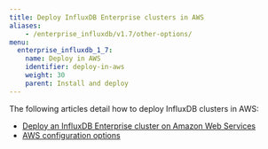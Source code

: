 ```yaml
---
title: Deploy InfluxDB Enterprise clusters in AWS
aliases:
    - /enterprise_influxdb/v1.7/other-options/
menu:
  enterprise_influxdb_1_7:
    name: Deploy in AWS
    identifier: deploy-in-aws
    weight: 30
    parent: Install and deploy
---
```

The following articles detail how to deploy InfluxDB clusters in AWS:

- [Deploy an InfluxDB Enterprise cluster on Amazon Web Services](/enterprise_influxdb/v1.7/install-and-deploy/aws/setting-up-template)
- [AWS configuration options](/enterprise_influxdb/v1.7/install-and-deploy/aws/config-options)
